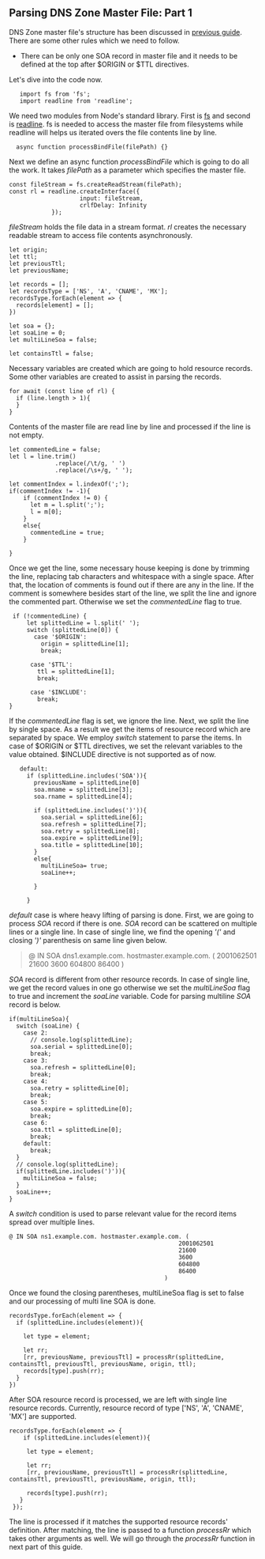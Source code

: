 
## Parsing DNS Zone Master File: Part 1
DNS Zone master file's structure has been discussed in [previous guide](https://engineerhead.github.io/dns-server/dns-zone-master-file-format). There are some other rules which we need to follow.

 - There can be only one SOA record in master file and it needs to be
   defined at the top after $ORIGIN or $TTL directives.

Let's dive into the code now.

       import fs from 'fs';
       import readline from 'readline';

We need two modules from Node's standard library. First is [fs](https://nodejs.org/dist/latest-v18.x/docs/api/fs.html) and second is [readline](https://nodejs.org/dist/latest-v18.x/docs/api/readline.html). fs is needed to access the master file from filesystems while readline will helps us iterated overs the file contents line by line. 

	  async function processBindFile(filePath) {}
    
Next we define an async function *processBindFile* which is going to do all the work. It takes *filePath* as a parameter which specifies the master file. 

	const fileStream = fs.createReadStream(filePath);
    const rl = readline.createInterface({
					    input: fileStream,
					    crlfDelay: Infinity
				});

*fileStream* holds the file data in a stream format. *rl* creates the necessary readable stream to access file contents asynchronously. 

    

    let origin;
    let ttl;
    let previousTtl;
    let previousName;

    let records = [];
    let recordsType = ['NS', 'A', 'CNAME', 'MX'];
    recordsType.forEach(element => {
      records[element] = [];
    })

    let soa = {};
    let soaLine = 0;
    let multiLineSoa = false;
    
    let containsTtl = false;

Necessary variables are created which are going to hold resource records. Some other variables are created to assist in parsing the records.
			    
	for await (const line of rl) {  
      if (line.length > 1){
      }
    }
Contents of the master file are read line by line and processed if the line is not empty.

	let commentedLine = false;
    let l = line.trim()
                 .replace(/\t/g, ' ')
                 .replace(/\s+/g, ' ');

    let commentIndex = l.indexOf(';');
    if(commentIndex != -1){
        if (commentIndex != 0) {
          let m = l.split(';');
          l = m[0];
        }
        else{
          commentedLine = true;
        }
        
    }
Once we get the line, some necessary house keeping is done by trimming the line, replacing tab characters and whitespace with a single space. After that, the location of comments is found out if there are any in the line. If the comment is somewhere besides start of the line, we split the line and ignore the commented part. Otherwise we set the *commentedLine* flag to true.

	 if (!commentedLine) {
         let splittedLine = l.split(' ');
         switch (splittedLine[0]) {
           case '$ORIGIN':
             origin = splittedLine[1];
             break;
          
          case '$TTL':
            ttl = splittedLine[1];
            break;
          
          case '$INCLUDE':
            break;
    }
If the *commentedLine* flag is set, we ignore the line. Next, we split the line by single space. As a result we get the items of resource record which are separated by space. We employ *switch* statement to parse the items. In case of $ORIGIN or $TTL directives, we set the relevant variables to the value obtained. $INCLUDE directive is not supported as of now.

	   default:
	     if (splittedLine.includes('SOA')){
	       previousName = splittedLine[0]
	       soa.mname = splittedLine[3];
	       soa.rname = splittedLine[4];
	       
	       if (splittedLine.includes(')')){
	         soa.serial = splittedLine[6]; 
	         soa.refresh = splittedLine[7];
	         soa.retry = splittedLine[8];
	         soa.expire = splittedLine[9];
	         soa.title = splittedLine[10];
	       }
	       else{
	         multiLineSoa= true;
	         soaLine++;
	         
	       }
	       
	     }

	     
*default* case is where heavy lifting of parsing is done. First, we are going to process *SOA* record if there is one. *SOA* record can be scattered on multiple lines or a single line. In case of single line, we find the opening *'('* and closing *')'* parenthesis on same line given below. 

> @	IN	SOA	dns1.example.com.	hostmaster.example.com. ( 2001062501 21600 3600 604800 86400 )    

*SOA* record is different from other resource records. In case of single line, we get the record values in one go otherwise we set the *multiLineSoa*  flag to true and increment the *soaLine* variable. Code for parsing multiline *SOA* record is below.

    if(multiLineSoa){
      switch (soaLine) {
        case 2:
          // console.log(splittedLine);
          soa.serial = splittedLine[0];
          break;
        case 3:
          soa.refresh = splittedLine[0];
          break;
        case 4:
          soa.retry = splittedLine[0];
          break;
        case 5:
          soa.expire = splittedLine[0];
          break;
        case 6:
          soa.ttl = splittedLine[0];
          break;
        default:
          break;
      }
      // console.log(splittedLine);
      if(splittedLine.includes(')')){
        multiLineSoa = false;
      }
      soaLine++;
    }
A *switch* condition is used to parse relevant value for the record items spread over multiple lines.

	@ IN SOA ns1.example.com. hostmaster.example.com. (
													2001062501 
													21600 
													3600 
													604800 
													86400
												)
 Once we found the closing parentheses, multiLineSoa flag is set to false and our processing of multi line SOA is done.

    recordsType.forEach(element => {
      if (splittedLine.includes(element)){
        
        let type = element;
        
        let rr;
        [rr, previousName, previousTtl] = processRr(splittedLine, containsTtl, previousTtl, previousName, origin, ttl);
        records[type].push(rr);
      }
    })

After SOA resource record is processed, we are left with single line resource records. Currently, resource record of type ['NS', 'A', 'CNAME', 'MX'] are supported.

	recordsType.forEach(element => {
        if (splittedLine.includes(element)){
         
         let type = element;
         
         let rr;
         [rr, previousName, previousTtl] = processRr(splittedLine, containsTtl, previousTtl, previousName, origin, ttl);
         
         records[type].push(rr);
       }
     });

The line is processed if it matches the supported resource records' definition. After matching, the line is passed to a function *processRr* which takes other arguments as well. We will go through the *processRr* function in next part of this guide.



 